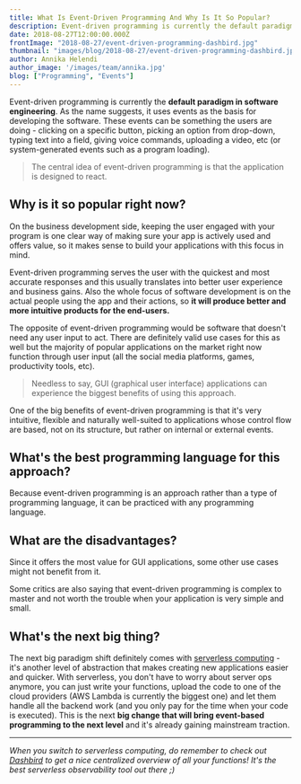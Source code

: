 ```yaml
---
title: What Is Event-Driven Programming And Why Is It So Popular?
description: Event-driven programming is currently the default paradigm in software development and it's driven by the popularity of GUI applications. Read more!
date: 2018-08-27T12:00:00.000Z
frontImage: "2018-08-27/event-driven-programming-dashbird.jpg"
thumbnail: "images/blog/2018-08-27/event-driven-programming-dashbird.jpg"
author: Annika Helendi
author_image: '/images/team/annika.jpg'
blog: ["Programming", "Events"]
---
```

Event-driven programming is currently the **default paradigm in software engineering**. As the name suggests, it uses events as the basis for developing the software. These events can be something the users are doing -  clicking on a specific button, picking an option from drop-down, typing text into a field, giving voice commands, uploading a video, etc (or system-generated events such as a program loading).

>The central idea of event-driven programming is that the application is designed to react.


## Why is it so popular right now?

On the business development side, keeping the user engaged with your program is one clear way of making sure your app is actively used and offers value, so it makes sense to build your applications with this focus in mind.

Event-driven programming serves the user with the quickest and most accurate responses and this usually translates into better user experience and business gains. Also the whole focus of software development is on the actual people using the app and their actions, so **it will produce better and more intuitive products for the end-users.**

The opposite of event-driven programming would be software that doesn't need any user input to act. There are definitely valid use cases for this as well but the majority of popular applications on the market right now function through user input (all the social media platforms, games, productivity tools, etc).

>Needless to say, GUI (graphical user interface) applications can experience the biggest benefits of using this approach.

One of the big benefits of event-driven programming is that it's very intuitive, flexible and naturally well-suited to applications whose control flow are based, not on its structure, but rather on internal or external events.

## What's the best programming language for this approach?

Because event-driven programming is an approach rather than a type of programming language, it can be practiced with any programming language.

## What are the disadvantages?

Since it offers the most value for GUI applications, some other use cases might not benefit from it.

Some critics are also saying that event-driven programming is complex to master and not worth the trouble when your application is very simple and small.

## What's the next big thing?

The next big paradigm shift definitely comes with <a href="https://hackernoon.com/serverless-survey-77-delivery-speed-4-dev-workdays-mo-saved-26-aws-monthly-bill-d99174f70663" target="_blank">serverless computing</a> - it's another level of abstraction that makes creating new applications easier and quicker. With serverless, you don't have to worry about server ops anymore, you can just write your functions, upload the code to one of the cloud providers (AWS Lambda is currently the biggest one) and let them handle all the backend work (and you only pay for the time when your code is executed). This is the next **big change that will bring event-based programming to the next level** and it's already gaining mainstream traction.


-----
*When you switch to serverless computing, do remember to check out <a href="https://dashbird.io/" target="_blank">Dashbird</a> to get a nice centralized overview of all your functions! It's the best serverless observability tool out there ;)*
